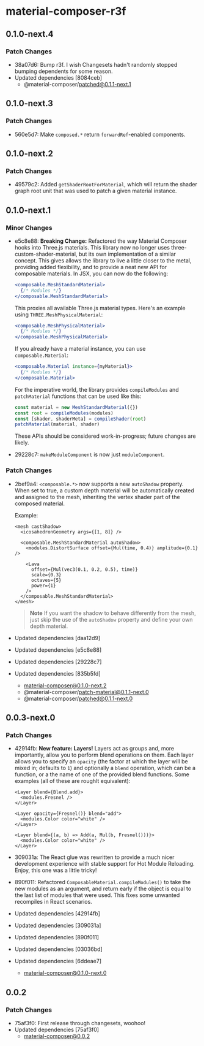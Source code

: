 # material-composer-r3f

## 0.1.0-next.4

### Patch Changes

- 38a07d6: Bump r3f. I wish Changesets hadn't randomly stopped bumping dependents for some reason.
- Updated dependencies [8084ceb]
  - @material-composer/patched@0.1.1-next.1

## 0.1.0-next.3

### Patch Changes

- 560e5d7: Make `composed.*` return `forwardRef`-enabled components.

## 0.1.0-next.2

### Patch Changes

- 49579c2: Added `getShaderRootForMaterial`, which will return the shader graph root unit that was used to patch a given material instance.

## 0.1.0-next.1

### Minor Changes

- e5c8e88: **Breaking Change:** Refactored the way Material Composer hooks into Three.js materials. This library now no longer uses three-custom-shader-material, but its own implementation of a similar concept. This gives allows the library to live a little closer to the metal, providing added flexibility, and to provide a neat new API for composable materials. In JSX, you can now do the following:

  ```jsx
  <composable.MeshStandardMaterial>
    {/* Modules */}
  </composable.MeshStandardMaterial>
  ```

  This proxies all available Three.js material types. Here's an example using `THREE.MeshPhysicalMaterial`:

  ```jsx
  <composable.MeshPhysicalMaterial>
    {/* Modules */}
  </composable.MeshPhysicalMaterial>
  ```

  If you already have a material instance, you can use `composable.Material`:

  ```jsx
  <composable.Material instance={myMaterial}>
    {/* Modules */}
  </composable.Material>
  ```

  For the imperative world, the library provides `compileModules` and `patchMaterial` functions that can be used like this:

  ```js
  const material = new MeshStandardMaterial({})
  const root = compileModules(modules)
  const [shader, shaderMeta] = compileShader(root)
  patchMaterial(material, shader)
  ```

  These APIs should be considered work-in-progress; future changes are likely.

- 29228c7: `makeModuleComponent` is now just `moduleComponent`.

### Patch Changes

- 2bef9a4: `<composable.*>` now supports a new `autoShadow` property. When set to true, a custom depth material will be automatically created and assigned to the mesh, inheriting the vertex shader part of the composed material.

  Example:

  ```tsx
  <mesh castShadow>
    <icosahedronGeometry args={[1, 8]} />

    <composable.MeshStandardMaterial autoShadow>
      <modules.DistortSurface offset={Mul(time, 0.4)} amplitude={0.1} />

      <Lava
        offset={Mul(vec3(0.1, 0.2, 0.5), time)}
        scale={0.3}
        octaves={5}
        power={1}
      />
    </composable.MeshStandardMaterial>
  </mesh>
  ```

  > **Note** If you want the shadow to behave differently from the mesh, just skip the use of the `autoShadow` property and define your own depth material.

- Updated dependencies [daa12d9]
- Updated dependencies [e5c8e88]
- Updated dependencies [29228c7]
- Updated dependencies [835b5fd]
  - material-composer@0.1.0-next.2
  - @material-composer/patch-material@0.1.1-next.0
  - @material-composer/patched@0.1.1-next.0

## 0.0.3-next.0

### Patch Changes

- 42914fb: **New feature: Layers!** Layers act as groups and, more importantly, allow you to perform blend operations on them. Each layer allows you to specify an `opacity` (the factor at which the layer will be mixed in; defaults to `1`) and optionally a `blend` operation, which can be a function, or a the name of one of the provided blend functions. Some examples (all of these are roughlt equivalent):

  ```tsx
  <Layer blend={Blend.add}>
    <modules.Fresnel />
  </Layer>

  <Layer opacity={Fresnel()} blend="add">
    <modules.Color color="white" />
  </Layer>

  <Layer blend={(a, b) => Add(a, Mul(b, Fresnel()))}>
    <modules.Color color="white" />
  </Layer>
  ```

- 309031a: The React glue was rewritten to provide a much nicer development experience with stable support for Hot Module Reloading. Enjoy, this one was a little tricky!
- 890f011: Refactored `ComposableMaterial.compileModules()` to take the new modules as an argument, and return early if the object is equal to the last list of modules that were used. This fixes some unwanted recompiles in React scenarios.
- Updated dependencies [42914fb]
- Updated dependencies [309031a]
- Updated dependencies [890f011]
- Updated dependencies [03036bd]
- Updated dependencies [6ddeae7]
  - material-composer@0.1.0-next.0

## 0.0.2

### Patch Changes

- 75af3f0: First release through changesets, woohoo!
- Updated dependencies [75af3f0]
  - material-composer@0.0.2
